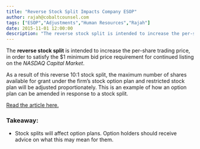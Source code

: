 ```yaml
---
title: "Reverse Stock Split Impacts Company ESOP"
author: rajah@cobaltcounsel.com
tags: ["ESOP","Adjustments","Human Resources","Rajah"]
date: 2015-11-01 12:00:00
description: "The reverse stock split is intended to increase the per-share trading price, in order to satisfy the $1 minimum bid price requirement for continued listing on the NASDAQ Capital Market."
---
```




The **reverse stock split** is intended to increase the per-share trading price, in order to satisfy the $1 minimum bid price requirement for continued listing on the *NASDAQ Capital Market*. 

As a result of this reverse 10:1 stock split, the maximum number of shares available for grant under the firm’s stock option plan and restricted stock plan will be adjusted proportionately. This is an example of how an option plan can be amended in response to a stock split.

[Read the article here.](http://www.semiconductor-today.com/news_items/2014/AUG/ASCENT_260814.shtml?)

### Takeaway:
- Stock splits will affect option plans. Option holders should receive advice on what this may mean for them.

 

